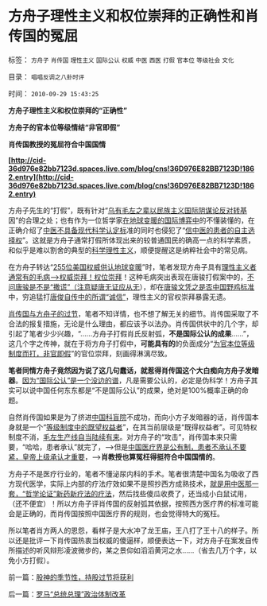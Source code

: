 # 方舟子理性主义和权位崇拜的正确性和肖传国的冤屈

标签： `方舟子` `肖传国` `理性主义` `国际公认` `权威` `中医` `西医` `打假` `官本位` `等级社会` `文化` 

目录： `唱唱反调之八卦时评`

时间： `2010-09-29 15:43:25`

**方舟子理性主义和权位崇拜的“正确性”**

**方舟子的官本位等级情结“非官即假”**

**肖传国教授的冤屈符合中国国情**

**[http://cid-36d976e82bb7123d.spaces.live.com/blog/cns!36D976E82BB7123D!1862.entry](http://cid-36d976e82bb7123d.spaces.live.com/blog/cns!36D976E82BB7123D!1862.entry)**

方舟子先生的“打假”，既有针对“[乌有毛左之辈以民族主义国际阴谋论反对转基](../../../2010/3/4/“爱国分子”之“转基因经过一代人的检验”不成理由.md)因”的合理之处；也有作为一位哲学家[在地球变暖的国际博弈中](../../../2009/12/30/中国操心CO2排放是吃饱了撑着.md)的不懂装懂的，在正确介绍了[中医不具备现代科学认定标](../../../2009/5/13/中医是理论，西医是检查标准；.md)准的同时也侵犯了“[信中医的患者的自主选择权](../../../2010/7/12/公共医疗就是特权医疗，请把就医选择权归还病人.md)”。这就是方舟子通常打假所体现出来的较普通国民的确高一点的科学素质，和似乎是难以割舍的典型的[科学理性主义](../../../2010/3/13/科学作为哲学使用就不再是科学.md)，顺便提醒这是纳粹社会中的常见病。

在方舟子转达“[255位美国权威供认地球变暖](../../../2010/5/10/美国科学院255位院士成了理性主义哲学家.md)”时，笔者发现方舟子具有[理性主义者通常有的毛病——>权威崇拜！权位崇拜](../../../2008/10/10/中国式诡辩：官本位文化之权位崇拜心魔.md)！这种毛病突出表现在唐骏打假案中的，[不问唐骏是不是“撒谎”（注意疑唐无证应从无](../../../2010/8/6/方唐案中荒唐的是方舟子.md)），却在[唐骏文凭之是否中国野鸡标准](../../../2010/7/29/只有特权才能危害市场经济.md)中，穷追猛打[唐俊自传中的所谓“诚信”](../../../2010/7/31/“打倒唐骏《自传》”的“正义感”有多无聊？.md)，理性主义的官权崇拜暴露无遗。

[肖传国与方舟子的过节](../../../2010/9/13/唐骏假文凭背后的几百万科举蜱虫.md)，笔者不知详情，也不想了解无关的细节。肖传国采取了不合法的报复措施，无论是什么理由，都应该予以法办。肖传国供状中的几个字，却引起了笔者少少兴趣，“……方舟子打假肖氏反射弧，**不是国际公认的成果**……”，这几个字之传神，就在于将方舟子打假中，**可能具有的**的负面成分“[为官本位等级制度而打，非官即假](../../../2010/9/14/民族主义和将人民领袖君主化的人民群众.md)”的官位崇拜，刻画得淋漓尽致。

**笔者同情方舟子竟然因为说了这几句蠢话，就惹得肖传国这个大白痴向方舟子发暗器**。[因为“国际公认”是一个没边的谱](../../../2010/6/19/需要“公认”的都是伪科学.md)，凡是需要公认的，必定是伪科学！方舟子其实可以说中国任何东东都是“不是国际公认”的成果，绝对是100%概率正确的命题。

自然肖传国如果是为了挤进[中国科盲院](../../../2009/6/18/科学是实证集；为什么诺贝尔不喜欢中国传统文化.md)不成功，而向小方子发暗器的话，肖传国本身就是一个“[等级制度中的既望权益者](../../../2009/8/29/利益期望决定社会立场行为.md)”，在其当前层级是“既得权益者”。可见特权制度不消，[毛左生产线自当陆续有来](../../../2009/10/25/特权卫士生产线和怪胎民主派.md)。对方舟子的“攻击”，肖传国本来只需要，“哈哈，患者承认”就完了，——>但是[中国医疗界是公有制，患者不承认不要紧，皇帝上级承认才重要](http://hi.baidu.com/darthchn/blog/item/5a399c2cbd9c283a359bf742.html)，——>**肖教授也算冤枉得挺符合中国国情的**。

方舟子不是医疗行业的，笔者不懂泌尿内科的手术。笔者很清楚中国名为吸收了西方现代医学，实际上内部的疗法疗效如果不是照抄西方成熟技术，[就是用中医那一套，“哲学论证”新药新疗法的疗法](../../../2010/7/12/中医是玄学；双盲统计是医疗保险的依据.md)，然后找些傻瓜收费了，还当成小白鼠试用，（还不便宜）！所以方舟子评肖传国的反射弧其依据，按照西方医疗界的标准可能会是正确的，而肖传国按照中国医疗界的规则，也会觉得特大的冤枉。

所以笔者肖方两人的恩怨，看样子是大水冲了龙王庙，王八打了王十八的样子。所以还是批评一下肖传国热衷当权威的傻逼样，顺便表达一下，对方舟子在案发自传所描述的听风辩形凌波微步的，某之景仰如滔滔黄河之水……（省去几万个字，以免小方打假）。



前一篇：[股神的季节性，持股过节将获利](../../../2010/9/29/股神的季节性，持股过节将获利.md)

后一篇：[罗马“总统总理”政治体制改革](../../../2010/9/29/罗马“总统总理”政治体制改革.md)